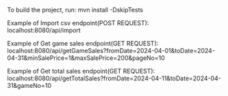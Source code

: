 To build the project, run:
mvn install -DskipTests

Example of Import csv endpoint(POST REQUEST): localhost:8080/api/import

Example of Get game sales endpoint(GET REQUEST): localhost:8080/api/getGameSales?fromDate=2024-04-01&toDate=2024-04-31&minSalePrice=1&maxSalePrice=200&pageNo=10

Example of Get total sales endpoint(GET REQUEST): localhost:8080/api/getTotalSales?fromDate=2024-04-11&toDate=2024-04-31&gameNo=10
